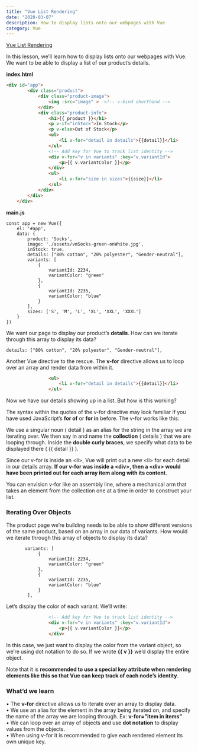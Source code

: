 ```yaml
---
title: "Vue List Rendering"
date: "2020-03-07"
description: How to display lists onto our webpages with Vue
category: Vue
---
```


[Vue List Rendering](https://www.vuemastery.com/courses/intro-to-vue-js/list-rendering)

In this lesson, we’ll learn how to display lists onto our webpages with Vue. We want to be able to display a list of our product’s details.

**index.html**
```html
<div id="app">
        <div class="product">
            <div class="product-image">
                <img :src="image" >  <!-- v-bind shorthand -->
            </div>
            <div class="product-info">
                <h1>{{ product }}</h1>
                <p v-if="inStock">In Stock</p>
                <p v-else>Out of Stock</p>
                <ul>
                    <li v-for="detail in details">{{detail}}</li>
                </ul>
                <!-- Add key for Vue to track list identity -->
                <div v-for="v in variants" :key="v.variantId">
                    <p>{{ v.variantColor }}</p>
                </div>
                <ul>
                    <li v-for="size in sizes">{{size}}</li>
                </ul>
            </div>
        </div>
    </div>
```
**main.js**
```
const app = new Vue({
    el: '#app',
    data: {
        product: 'Socks',
        image: './assets/vmSocks-green-onWhite.jpg',
        inStock: true,
        details: ["80% cotton", "20% polyester", "Gender-neutral"],
        variants: [
            {
                variantId: 2234,
                variantColor: "green"
            },
            {
                variantId: 2235,
                variantColor: "blue"
            }
        ],
        sizes: ['S', 'M', 'L', 'XL', 'XXL', 'XXXL']
    }
})
```
We want our page to display our product’s **details**. How can we iterate through this array to display its data?
```
details: ["80% cotton", "20% polyester", "Gender-neutral"],
```
Another Vue directive to the rescue. The **v-for** directive allows us to loop over an array and render data from within it.
```html
                <ul>
                    <li v-for="detail in details">{{detail}}</li>
                </ul>
```
Now we have our details showing up in a list. But how is this working?

The syntax within the quotes of the v-for directive may look familiar if you have used JavaScript’s **for of** or **for in** before. The v-for works like this:

We use a singular noun ( detail ) as an alias for the string in the array we are iterating over. We then say in and name the **collection** ( details ) that we are looping through. Inside the **double curly braces**, we specify what data to be displayed there ( {{ detail }} ).

Since our v-for is inside an <li\>, Vue will print out a new <li\> for each detail in our details array. **If our v-for was inside a <div\>, then a <div\> would have been printed out for each array item along with its content**.

You can envision v-for like an assembly line, where a mechanical arm that takes an element from the collection one at a time in order to construct your list.

### Iterating Over Objects

The product page we’re building needs to be able to show different versions of the same product, based on an array in our data of variants. How would we iterate through this array of objects to display its data?
```
       variants: [
            {
                variantId: 2234,
                variantColor: "green"
            },
            {
                variantId: 2235,
                variantColor: "blue"
            }
        ],
```
Let’s display the color of each variant. We’ll write:
```html
                <!-- Add key for Vue to track list identity -->
                <div v-for="v in variants" :key="v.variantId">
                    <p>{{ v.variantColor }}</p>
                </div>
```
In this case, we just want to display the color from the variant object, so we’re using dot notation to do so. If we wrote **{{ v }}** we’d display the entire object.

Note that it is **recommended to use a special key attribute when rendering elements like this so that Vue can keep track of each node’s identity**.

### What’d we learn
•	The **v-for** directive allows us to iterate over an array to display data.   
•	We use an alias for the element in the array being iterated on, and specify the name of the array we are looping through. Ex: **v-for="item in items"**   
•	We can loop over an array of objects and use **dot notation** to display values from the objects.   
•	When using v-for it is recommended to give each rendered element its own unique key.   

